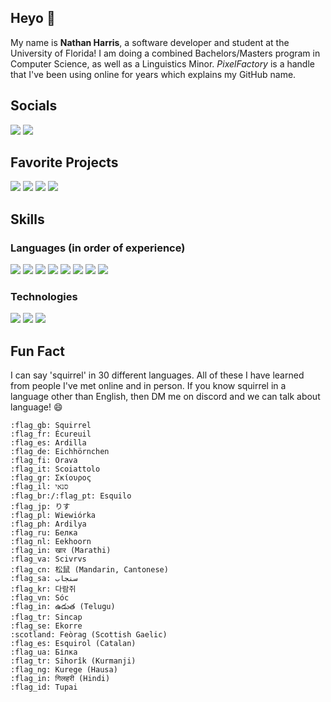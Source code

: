 ## Heyo 👋

My name is **Nathan Harris**, a software developer and student at the University of Florida! I am doing a combined Bachelors/Masters program in Computer Science, as well as a Linguistics Minor. *PixelFactory* is a handle that I've been using online for years which explains my GitHub name.

## Socials

![](https://img.shields.io/badge/Discord-ThePixelFactory%239934-%235865F2?logo=discord&logoColor=white) 
[![](https://img.shields.io/badge/LinkedIn-n--harris1-%230A66C2?logo=linkedin&logoColor=white)](https://www.linkedin.com/in/n-harris1/)

## Favorite Projects

[![](https://img.shields.io/badge/Unity-Pants%2C%20Fire%2C%20Anvil-orange?logo=unity&logoColor=white)](https://github.com/pixelfac/PantsFireAnvil-Dev)
[![](https://img.shields.io/badge/Minecraft-Mine%20in%20Abyss-green?logo=minecraft&logoColor=white)](https://github.com/mineinabyss)
[![](https://img.shields.io/badge/React-ScheduGator-%235865F2?logo=react&logoColor=white)](https://github.com/C2H2-UF/ScheduGator)
[![](https://img.shields.io/badge/Unity-Chalk-%232490D7?logo=unity&logoColor=white)](https://github.com/pixelfac/Chalk)

## Skills

### Languages (in order of experience)

![](https://img.shields.io/badge/-C%23-informational?logo=c-sharp&logoColor=white&color=3cad0f) 
![](https://img.shields.io/badge/-C++-informational?logo=cplusplus&logoColor=white&color=0073cc) 
![](https://img.shields.io/badge/-Java-informational?logo=java&logoColor=white&color=007396) 
![](https://img.shields.io/badge/-Python-informational?logo=python&logoColor=white&color=3776AB) 
![](https://img.shields.io/badge/-Typescript-informational?logo=typescript&logoColor=white&color=3178C6) 
![](https://img.shields.io/badge/-SQL-informational?logo=mysql&logoColor=white&color=4479A1) 
![](https://img.shields.io/badge/-HTML-informational?logo=html5&logoColor=white&color=E34F26) 
![](https://img.shields.io/badge/-Kotlin-informational?logo=kotlin&logoColor=white&color=7F52FF) 

### Technologies

![](https://img.shields.io/badge/-Unity-informational?logo=unity&logoColor=white&color=1b1f23)
![](https://img.shields.io/badge/-React.js-informational?logo=react&logoColor=white&color=1ecbfa)
![](https://img.shields.io/badge/-Springboot-informational?logo=springboot&logoColor=white&color=6DB33F)

## Fun Fact

I can say 'squirrel' in 30 different languages. All of these I have learned from people I've met online and in person. If you know squirrel in a language other than English, then DM me on discord and we can talk about language! 😄

```
:flag_gb: Squirrel
:flag_fr: Écureuil
:flag_es: Ardilla
:flag_de: Eichhörnchen
:flag_fi: Orava
:flag_it: Scoiattolo
:flag_gr: Σκίουρος
:flag_il: סנאי
:flag_br:/:flag_pt: Esquilo
:flag_jp: りす
:flag_pl: Wiewiórka
:flag_ph: Ardilya
:flag_ru: Белка
:flag_nl: Eekhoorn
:flag_in: खार (Marathi)
:flag_va: Scivrvs
:flag_cn: 松鼠 (Mandarin, Cantonese)
:flag_sa: سنجاب
:flag_kr: 다람쥐
:flag_vn: Sóc
:flag_in: ఉడుత (Telugu)
:flag_tr: Sincap
:flag_se: Ekorre
:scotland: Feòrag (Scottish Gaelic)
:flag_es: Esquirol (Catalan)
:flag_ua: Білка
:flag_tr: Sihorîk (Kurmanji)
:flag_ng: Kurege (Hausa)
:flag_in: गिलहरी (Hindi)
:flag_id: Tupai
```
